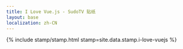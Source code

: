 ```yaml
---
title: I Love Vue.js - SudoTV 贴纸
layout: base
localization: zh-CN
---
```


{% include stamp/stamp.html
    stamp=site.data.stamp.i-love-vuejs
%}